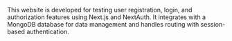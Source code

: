 This website is developed for testing user registration, login, and authorization features using Next.js and NextAuth. It integrates with a MongoDB database for data management and handles routing with session-based authentication.
